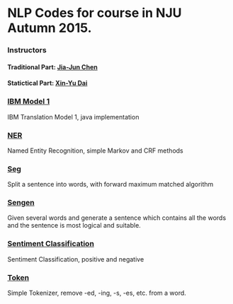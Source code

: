 # NLP Codes for course in NJU Autumn 2015.

### Instructors

#### Traditional Part: [Jia-Jun Chen](http://cs.nju.edu.cn/chenjiajun/)

#### Statictical Part: [Xin-Yu Dai](http://cs.nju.edu.cn/daixinyu/)

### [IBM Model 1](./IBM%20Model%201)

IBM Translation Model 1, java implementation

### [NER](./NER)

Named Entity Recognition, simple Markov and CRF methods

### [Seg](./Seg)

Split a sentence into words, with forward maximum matched algorithm

### [Sengen](./Sengen)

Given several words and generate a sentence which contains all the words and the sentence is most logical and suitable.

### [Sentiment Classification](./Sentiment_Classification)

Sentiment Classification, positive and negative

### [Token](./Token)

Simple Tokenizer, remove -ed, -ing, -s, -es, etc. from a word.
